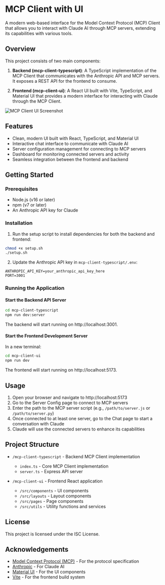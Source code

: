 # MCP Client with UI

A modern web-based interface for the Model Context Protocol (MCP) Client that allows you to interact with Claude AI through MCP servers, extending its capabilities with various tools.

## Overview

This project consists of two main components:

1. **Backend (mcp-client-typescript)**: A TypeScript implementation of the MCP Client that communicates with the Anthropic API and MCP servers. It exposes a REST API for the frontend to consume.

2. **Frontend (mcp-client-ui)**: A React UI built with Vite, TypeScript, and Material UI that provides a modern interface for interacting with Claude through the MCP Client.

![MCP Client UI Screenshot](./screenshot.png)

## Features

- Clean, modern UI built with React, TypeScript, and Material UI
- Interactive chat interface to communicate with Claude AI
- Server configuration management for connecting to MCP servers
- Dashboard for monitoring connected servers and activity
- Seamless integration between the frontend and backend

## Getting Started

### Prerequisites

- Node.js (v16 or later)
- npm (v7 or later)
- An Anthropic API key for Claude

### Installation

1. Run the setup script to install dependencies for both the backend and frontend:

```bash
chmod +x setup.sh
./setup.sh
```

2. Update the Anthropic API key in `mcp-client-typescript/.env`:

```
ANTHROPIC_API_KEY=your_anthropic_api_key_here
PORT=3001
```

### Running the Application

#### Start the Backend API Server

```bash
cd mcp-client-typescript
npm run dev:server
```

The backend will start running on http://localhost:3001.

#### Start the Frontend Development Server

In a new terminal:

```bash
cd mcp-client-ui
npm run dev
```

The frontend will start running on http://localhost:5173.

## Usage

1. Open your browser and navigate to http://localhost:5173
2. Go to the Server Config page to connect to MCP servers
3. Enter the path to the MCP server script (e.g., `/path/to/server.js` or `/path/to/server.py`)
4. Once connected to at least one server, go to the Chat page to start a conversation with Claude
5. Claude will use the connected servers to enhance its capabilities

## Project Structure

- `/mcp-client-typescript` - Backend MCP Client implementation
  - `index.ts` - Core MCP Client implementation
  - `server.ts` - Express API server

- `/mcp-client-ui` - Frontend React application
  - `/src/components` - UI components
  - `/src/layouts` - Layout components
  - `/src/pages` - Page components
  - `/src/utils` - Utility functions and services

## License

This project is licensed under the ISC License.

## Acknowledgements

- [Model Context Protocol (MCP)](https://github.com/anthropics/anthropic-cookbook/tree/main/model_context_protocol) - For the protocol specification
- [Anthropic](https://www.anthropic.com/) - For Claude AI
- [Material UI](https://mui.com/) - For the UI components
- [Vite](https://vitejs.dev/) - For the frontend build system